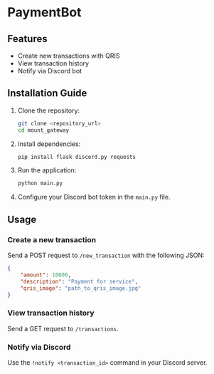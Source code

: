 # PaymentBot

## Features
- Create new transactions with QRIS
- View transaction history
- Notify via Discord bot

## Installation Guide

1. Clone the repository:
   ```bash
   git clone <repository_url>
   cd mount_gateway
   ```

2. Install dependencies:
   ```bash
   pip install flask discord.py requests
   ```

3. Run the application:
   ```bash
   python main.py
   ```

4. Configure your Discord bot token in the `main.py` file.

## Usage

### Create a new transaction
Send a POST request to `/new_transaction` with the following JSON:
```json
{
    "amount": 10000,
    "description": "Payment for service",
    "qris_image": "path_to_qris_image.jpg"
}
```

### View transaction history
Send a GET request to `/transactions`.

### Notify via Discord
Use the `!notify <transaction_id>` command in your Discord server.

